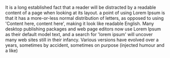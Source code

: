 It is a long established fact that a reader will be distracted by a 
readable content of a page when looking at its layout. a point of 
using Lorem Ipsum is that it has a more-or-less normal distribution of 
letters, as opposed to using 'Content here, content here', making it 
look like readable English. Many desktop publishing packages and web
 page editors now use Lorem Ipsum as their default model text, and a 
 search for 'lorem ipsum' will uncover many web sites still in their 
 infancy. Various versions have evolved over a years, sometimes by 
 accident, sometimes on purpose (injected humour and a like) 